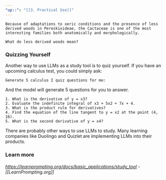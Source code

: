 ```yaml
---
"up::": "[[3. Practical Use]]"
---
```



```
Because of adaptations to xeric conditions and the presence of less derived woods in Pereskioideae, the Cactaceae is one of the most interesting families both anatomically and morphologically. 

What do less derived woods mean?
```


### Quizzing Yourself

Another way to use LLMs as a study tool is to quiz yourself. If you have an upcoming calculus test, you could simply ask:

```
Generate 5 calculus I quiz questions for me:
```

And the model will generate 5 questions for you to answer.

```
1. What is the derivative of y = x3?
2. Evaluate the indefinite integral of x3 + 5x2 + 7x + 4.
3. What is the product rule for derivatives?
4. Find the equation of the line tangent to y = x2 at the point (4, 16).
5. What is the second derivative of y = x4?
```

There are probably other ways to use LLMs to study. Many learning companies like Duolingo and Quizlet are implementing LLMs into their products.

### Learn more

###### https://learnprompting.org/docs/basic_applications/study_tool  - [[LearnPrompting.org]]
